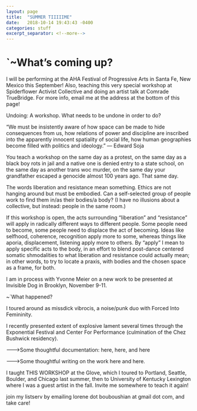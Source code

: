 ```yaml
---
layout: page
title:  "SUMMER TIIIIIME"
date:   2018-10-14 19:43:43 -0400
categories: stuff
excerpt_separator: <!--more-->
---
```


# `~What’s coming up?

I will be performing at the AHA Festival of Progressive Arts in Santa Fe, New Mexico this September! Also, teaching this very special workshop at Spiderflower Activist Collective and doing an artist talk at Comrade TrueBridge. For more info, email me at the address at the bottom of this page!

Undoing: A workshop. What needs to be undone in order to do?

“We must be insistently aware of how space can be made to hide consequences from us, how relations of power and discipline are inscribed into the apparently innocent spatiality of social life, how human geographies become filled with politics and ideology.”
— Edward Soja

 

You teach a workshop on the same day as a protest, on the same day as a black boy rots in jail and a native one is denied entry to a state school, on the same day as another trans woc murder, on the same day your grandfather escaped a genocide almost 100 years ago. That same day.

The words liberation and resistance mean something. Ethics are not hanging around but must be embodied. Can a self-selected group of people work to find them in/as their bodies/a body? (I have no illusions about a collective, but instead: people in the same room.)

If this workshop is open, the acts surrounding “liberation” and “resistance” will apply in radically different ways to different people. Some people need to become, some people need to displace the act of becoming. Ideas like selfhood, coherence, recognition apply more to some, whereas things like aporia, displacement, listening apply more to others. By “apply” I mean to apply specific acts to the body, in an effort to blend post-dance centered somatic shmodalities to what liberation and resistance could actually mean; in other words, to try to locate a praxis, with bodies and the chosen space as a frame, for both.

 

I am in process with Yvonne Meier on a new work to be presented at Invisible Dog in Brooklyn, November 9-11.

~`What happened?

I toured around as missdick vibrocis, a noise/punk duo with Forced Into Femininity.

I recently presented extent of explosive lament several times through the Exponential Festival and Center For Performance (culmination of the Chez Bushwick residency).

——->Some thoughtful documentation: here, here, and here

——->Some thoughtful writing on the work here and here.

I taught THIS WORKSHOP at the Glove, which I toured to Portland, Seattle, Boulder, and Chicago last summer, then to University of Kentucky Lexington where I was a guest artist in the fall. Invite me somewhere to teach it again!

join my listserv by emailing lorene dot bouboushian at gmail dot com, and take care!

<!--more-->
